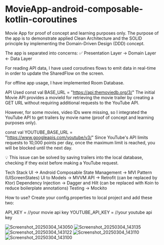 ﻿# MovieApp-android-composable-kotlin-coroutines
Movie App for proof of concept and learning purposes only.
The purpose of the app is to demonstrate applied Clean Architecture and the SOLID principle by implementing the Domain-Driven Design (DDD) concept.

The app is separated into concerns:
✅ Presentation Layer → Domain Layer ← Data Layer

For reading API data, I have used coroutines flows to emit data in real-time in order to update the SharedFlow on the screen.

For offline app usage, I have implemented Room Database.

API Used
const val BASE_URL = "https://api.themoviedb.org/3/"
The initial Movie API provides a movieId for retrieving the movie trailer by creating a GET URL without requiring additional requests to the YouTube API.

However, for some movies, video IDs were missing, so I integrated the YouTube API to get trailers by movie name (proof of concept and learning purposes only).

const val YOUTUBE_BASE_URL = "https://www.googleapis.com/youtube/v3/"
Since YouTube's API limits requests to 10,000 points per day, once the maximum limit is reached, you will be blocked until the next day.

💡 This issue can be solved by saving trailers into the local database, checking if they exist before making a YouTube request.

Tech Stack
UI → Android Composable
State Management → MVI Pattern (UIScreenStates)
UI to Models → MVVM
API → Retrofit (can be replaced by Ktor)
Dependency Injection → Dagger and Hilt (can be replaced with Koin to reduce boilerplate annotations)
Testing → Mockito

How to use?
Create your config.properties to local project and add these two:

API_KEY = //your movie api key
YOUTUBE_API_KEY = //your youtube api key



![Screenshot_20250304_143050](https://github.com/user-attachments/assets/e796e936-5ef2-4ae3-ab51-f6febf2ddd5c)
![Screenshot_20250304_143135](https://github.com/user-attachments/assets/a35df43e-e61e-4d40-a260-88746dda45ac)
![Screenshot_20250304_143122](https://github.com/user-attachments/assets/438f8c77-9b09-4300-9184-5034e5e5ce24)
![Screenshot_20250304_143110](https://github.com/user-attachments/assets/1a95a6fd-2213-4cbb-82d3-eb18575ed3bf)
![Screenshot_20250304_143100](https://github.com/user-attachments/assets/f31bb383-2bfd-41de-90b9-aa943d35e1b1)
